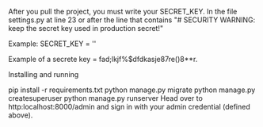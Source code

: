 After you pull the project, you must write your SECRET_KEY. In the file settings.py at line 23 or after the line that contains "# SECURITY WARNING: keep the secret key used in production secret!"

Example: SECRET_KEY = ''

Example of a secrete key = fad;lkjf%$dfdkasje87re()8**r.


Installing and running

pip install -r requirements.txt
python manage.py migrate
python manage.py createsuperuser
python manage.py runserver
Head over to http:localhost:8000/admin and sign in with your admin credential (defined above).